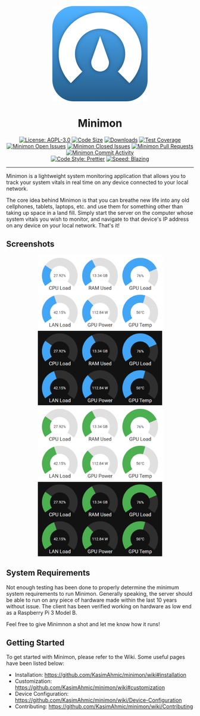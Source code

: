 <div align="center">
   <img src="./assets/minimon.png" width="256px" height="256px" />
   <h1 align="center">Minimon</h1>
</div>

<div align="center">

[![License: AGPL-3.0](https://img.shields.io/github/license/KasimAhmic/minimon)](https://github.com/KasimAhmic/minimon/blob/main/LICENSE)
[![Code Size](https://img.shields.io/github/languages/code-size/KasimAhmic/minimon)](https://github.com/KasimAhmic/minimon)
[![Downloads](https://img.shields.io/github/downloads/KasimAhmic/minimon/total)](https://github.com/KasimAhmic/minimon/releases)
[![Test Coverage](https://codecov.io/gh/KasimAhmic/minimon/branch/main/graph/badge.svg?token=Q0Q8CHOW4H)](https://codecov.io/gh/KasimAhmic/minimon)
<br />
[![Minimon Open Issues](https://img.shields.io/github/issues-raw/KasimAhmic/minimon)](https://github.com/KasimAhmic/minimon/issues)
[![Minimon Closed Issues](https://img.shields.io/github/issues-closed-raw/KasimAhmic/minimon)](https://github.com/KasimAhmic/minimon/issues?q=is%3Aclosed)
[![Minimon Pull Requests](https://img.shields.io/github/issues-pr/KasimAhmic/minimon)](https://github.com/KasimAhmic/minimon/pulls)
[![Minimon Commit Activity](https://img.shields.io/github/commit-activity/w/KasimAhmic/minimon)](https://github.com/KasimAhmic/minimon/commits/main)
<br />
[![Code Style: Prettier](https://img.shields.io/badge/code_style-prettier-ff69b4.svg)](https://github.com/prettier/prettier)
[![Speed: Blazing](https://img.shields.io/badge/speed-blazing%20%F0%9F%94%A5-brightgreen.svg)](https://twitter.com/acdlite/status/974390255393505280)

</div>

---

Minimon is a lightweight system monitoring application that allows you to track your system vitals in real time on any device connected to your local network.

The core idea behind Minimon is that you can breathe new life into any old cellphones, tablets, laptops, etc. and use them for something other than taking up space in a land fill. Simply start the server on the computer whose system vitals you wish to monitor, and navigate to that device's IP address on any device on your local network. That's it!

## Screenshots

<div align="center">
   <img src="assets/screenshots/screenshot_1.png" alt="Light mode, blue theme" height="200px" />
   <img src="assets/screenshots/screenshot_2.png" alt="Dark mode, blue theme" height="200px" />
   <br />
   <img src="assets/screenshots/screenshot_3.png" alt="Light mode, green theme" height="200px" />
   <img src="assets/screenshots/screenshot_4.png" alt="Dark mode, green theme" height="200px" />
</div>

## System Requirements

Not enough testing has been done to properly determine the minimum system requirements to run Minimon. Generally speaking, the server should be able to run on any piece of hardware made within the last 10 years without issue. The client has been verified working on hardware as low end as a Raspberry Pi 3 Model B.

Feel free to give Minimnon a shot and let me know how it runs!

## Getting Started

To get started with Minimon, please refer to the Wiki. Some useful pages have been listed below:

- Installation: https://github.com/KasimAhmic/minimon/wiki#installation
- Customization: https://github.com/KasimAhmic/minimon/wiki#customization
- Device Configuration: https://github.com/KasimAhmic/minimon/wiki/Device-Configuration
- Contributing: https://github.com/KasimAhmic/minimon/wiki/Contributing
